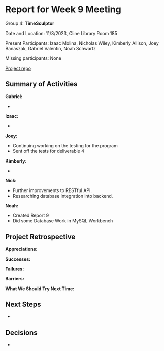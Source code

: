 # Report for Week 9 Meeting

Group 4: **TimeSculptor**

Date and Location: 11/3/2023, Cline Library Room 185

Present Participants: Izaac Molina, Nicholas Wiley, Kimberly Allison, Joey Banaszak, Gabriel Valentin, Noah Schwartz

Missing participants: None

[Project repo](https://github.com/nickw409/TimeSculptor)

## **Summary of Activities**

**Gabriel:**

- 

**Izaac:**

- 

**Joey:**

- Continuing working on the testing for the program
- Sent off the tests for deliverable 4

**Kimberly:**

- 

**Nick:**

- Further improvements to RESTful API.
- Researching database integration into backend.

**Noah:**

- Created Report 9
- Did some Database Work in MySQL Workbench

## **Project Retrospective**

**Appreciations:** 

**Successes:** 

**Failures:** 

**Barriers:** 

**What We Should Try Next Time:** 

## **Next Steps**

- 

## **Decisions**

-
